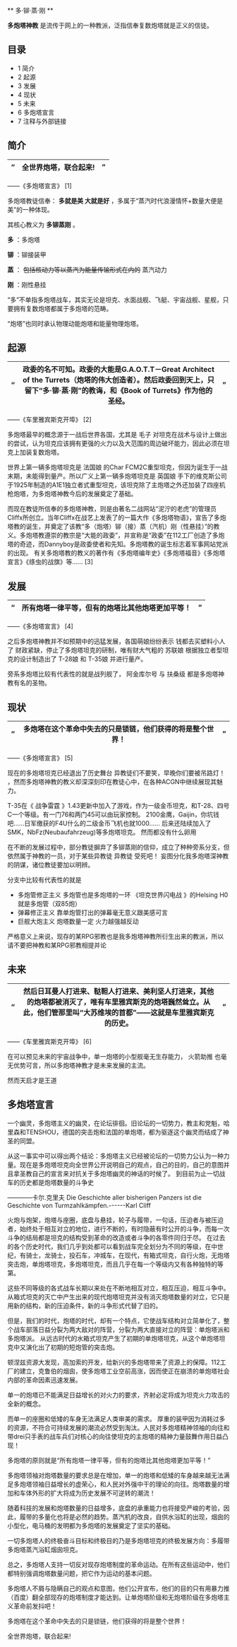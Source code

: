 ** 多·铆·蒸·刚  **

**多炮塔神教** 是流传于网上的一种教派，泛指信奉复数炮塔就是正义的信徒。

##  目录

  * 1  简介 
  * 2  起源 
  * 3  发展 
  * 4  现状 
  * 5  未来 
  * 6  多炮塔宣言 
  * 7  注释与外部链接 

##  简介

“  |  **全世界炮塔，联合起来!** |  ”   
---|---|---  
——《多炮塔宣言》  [1]  
  
多炮塔教徒信奉： **多就是美 大就是好** ，多属于“蒸汽时代浪漫情怀+数量大便是美”的一种体现。

其核心教义为 **多铆蒸刚** 。

**多** ：多炮塔

**铆** ：铆接装甲

**蒸** ： ~~包括核动力等以蒸汽为能量传输形式在内的~~ 蒸汽动力

**刚** ：刚性悬挂

“多”不单指多炮塔战车，其实无论是坦克、水面战舰、飞艇、宇宙战舰、星舰，只要拥有复数炮塔都属于多炮塔的范畴。

“炮塔”也同时承认物理动能炮塔和能量物理炮塔。

##  起源

“  |  **政委的名不可知。政委的大能是G.A.O.T.T－Great Architect of the Turrets（炮塔的伟大创造者）。然后政委回到天上，只留下“多·铆·蒸·刚”的教诲，和《Book of Turrets》作为他的圣经。** |  ”   
---|---|---  
——《车里雅宾斯克开埠》  [2]  
  
多炮塔最早的概念源于一战后世界各国，尤其是  毛子
对坦克在战术与设计上做出的尝试，认为坦克应该拥有更强的火力以及大范围的周边破坏能力，因此必须在坦克上加装复数炮塔。

世界上第一辆多炮塔坦克是  法国娘  的Char FCM2C重型坦克，但因为诞生于一战末期，未能得到量产。所以广义上第一辆多炮塔坦克是  英国娘
手下的维克斯公司于1925年制造的A1E1独立者式重型坦克，该坦克除了主炮塔之外还加装了四座机枪炮塔，为多炮塔神教今后的发展奠定了基础。

而现在教徒所信奉的多炮塔神教，则是由著名二战网站“泥泞的老虎”的管理员Cliffx所创立。当年Cliffx在战艺上发表了的一篇大作《多炮塔物语》，宣告了多炮塔教的诞生，并奠定了该教“多（炮塔）铆（接）蒸（汽机）刚（性悬挂）”的教义。多炮塔教遵崇的教宗是“大能的政委”，并宣称是“政委”在112工厂创造了多炮塔的奇迹，而Dannyboy是政委使者和先知。多炮塔教的诞生标志着军事网站党派的出现。
有关多炮塔教的教义的著作有《多炮塔编年史》《多炮塔福音》《多炮塔宣言》《绦虫的战旗》等……  [3]

##  发展

“  |  **所有炮塔一律平等，但有的炮塔比其他炮塔更加平等！** |  ”   
---|---|---  
——《多炮塔宣言》  [4]  
  
之后多炮塔神教并不如预期中的迅猛发展，各国萌娘纷纷表示  钱都去买塑料小人了  财政紧缺，停止了多炮塔坦克的研制，唯有财大气粗的  苏联娘
根据独立者型坦克的设计制造出了  T-28娘  和  T-35娘  并进行量产。

旁系多炮塔比较有代表性的就是战列舰了，  阿金库尔号  与  扶桑级  都是多炮塔神教有名的圣物。

##  现状

“  |  **多炮塔在这个革命中失去的只是锁链，他们获得的将是整个世界！** |  ”   
---|---|---  
——《多炮塔宣言》  [5]  
  
现在的多炮塔坦克已经退出了历史舞台  异教徒们不要笑，早晚你们要被吊路灯！  ，然而多炮塔神教的教义却深深刻印在教徒心中，在各种ACGN中继续展现其魅力。

T-35在《  战争雷霆  》1.43更新中加入了游戏，作为一级金币坦克，和T-28、四号C一个等级。有一门76和两门45可以由玩家控制。
2100金鹰，Gaijin，你坑钱吧……日军缴获的F4U什么的二级金币飞机也就1000……
后来还陆续加入了SMK，NbFz(Neubaufahrzeug)等多炮塔坦克。  然而都没有什么卵用

在不断的发展过程中，部分教徒摒弃了多铆蒸刚的信仰，成立了种种旁系分支，但依然属于神教的一员，对于某些异教徒  异教徒 受死吧！
妄图分化我多炮塔深神教的阴谋，诸位教徒要加以明辨。

分支中比较有代表性的就是

  * 多炮管修正主义  多炮管也是多炮塔的一环  《坦克世界闪电战  》的Helsing H0就是多炮管（双85炮） 
  * 弹幕修正主义  靠单炮管打出的弹幕毫无意义跟美感可言 
  * 巨舰大炮主义  炮塔数量一定 火力越强越反动 

严格意义上来说，现存的某RPG邪教也是我多炮塔神教所衍生出来的教派，所以请不要把神教和某RPG邪教相提并论

##  未来

“  |  **然后日耳曼人打进来、鞑靼人打进来、美利坚人打进来，其他的炮塔都被消灭了，唯有车里雅宾斯克的炮塔巍然耸立。从此，他们管那里叫“大苏维埃的首都”——这就是车里雅宾斯克的历史。** |  ”   
---|---|---  
——《车里雅宾斯克开埠》  [6]  
  
在可以预见未来的宇宙战争中，单一炮塔的小型舰毫无生存能力，  火箭助推  也毫无优势可言，所以多炮塔神教才是未来发展的主流。

然而天启才是王道

##  多炮塔宣言

一个幽灵，多炮塔主义的幽灵，在论坛徘徊。旧论坛的一切势力，教主和党魁，哈里森和TENSHOU，德国的突击炮和法国的单炮塔，都为驱逐这个幽灵而结成了神圣的同盟。

从这一事实中可以得出两个结论：多炮塔主义已经被论坛的一切势力公认为一种力量。现在是多炮塔坦克向全世界公开说明自己的观点，自己的目的，自己的意图并且拿圣教自己的宣言来对抗关于多炮塔幽灵的神话的时候了。
到目前为止一切战车的历史都是炮塔数量的斗争史

————卡尔.克里夫 Die Geschichte aller bisherigen Panzers ist die Geschichte von
Turmzahlkämpfen.------Karl Cliff

火炮与炮架，炮塔与座圈，底盘与悬挂，轮子与履带，一句话，压迫者与被压迫者，始终处于相互对立的地位，进行不断的，有时隐蔽有时公开的斗争，而每一次斗争的结局都是坦克的结构受到革命的改造或者斗争的各零件同归于尽。
在过去的各个历史时代，我们几乎到处都可以看到战车完全划分为不同的等级，在中世纪，有骑士，龙骑士，投石车，冲城车，在现代，有箱式坦克，自行火炮，无炮塔突击炮，单炮塔坦克，多炮塔坦克，而且几乎在每一个等级内又有各种独特的等第。

这些不同等级的各式战车长期以来处在不断地相互对立，相互压迫，相互斗争中。从箱式坦克的灭亡中产生出来的现代炮塔坦克并没有消灭炮塔数量的对立，它只是用新的结构，新的压迫条件，新的斗争形式代替了旧的。

但是，我们的时代，炮塔的时代，却有一个特点，它使战车结构对立简单化了，整个战车部落日益分裂为两大敌对的阵营，分裂为两大直接对立的阵营：单炮塔派和多炮塔派。
从远古时代的水箱式坦克产生了初期的单炮塔坦克，从这个单炮塔坦克中又演化出了初期的短炮管的突击炮。

顿涅兹资源大发现，高加索的开发，给新兴的多炮塔带来了资源上的保障。112工厂的建立，克鲁伯的烟囱，使多炮塔工业空前高涨，因而使正在崩溃的单炮塔社会内部的革命因素迅速发展。

单一的炮塔已不能满足日益增长的对火力的要求，齐射必定将成为坦克火力攻击的全新的概念。

而单一的座圈和低矮的车身无法满足人类审美的需求。
厚重的装甲因为消耗过多的资源，不符合可持续发展的潮流必然受到淘汰。人民对多炮塔精神领袖的向往和带drei只手表的战车兵们对核心的向往使坦克的主炮塔的精神力量鼓舞作用日益凸现！

多炮塔的原则就是“所有炮塔一律平等，但有的炮塔比其他炮塔更加平等！”

多炮塔领袖对炮塔数量的要求总是在增加，单一的炮塔和低矮的车身越来越无法满足多炮塔领袖日益增长的虚荣心，和人民对外强中干的理论的向往。炮塔数量的增加和车体外形的扩大将成为历史发展不可逆转的潮流！

随着科技的发展和炮塔数量的日益增多，底盘的承重能力也将接受严峻的考验，因此，履带的多量化也将是必然的趋势。蒸汽机的改良，自供水浴缸的出现，烟囱的小型化，电马桶的发明都为多炮塔的发展奠定了坚实的基础。

一切多炮塔人的终极奋斗目标和终极目的乃是多炮塔坦克的终极发展方向：多履带多炮塔蒸汽浴缸烟囱坦克。

总之，多炮塔人支持一切反对现存炮塔制度的革命运动。在所有这些运动中，他们都特别强调炮塔数量问题，把它作为运动的基本问题。

多炮塔人不屑与隐瞒自己的观点和意图，他们公开宣布，他们的目的只有用暴力推（百度）翻全部现存的炮塔制度才能达到。让单炮塔阶级和无炮塔阶级在多炮塔主义革命前发抖吧！

多炮塔在这个革命中失去的只是锁链，他们获得的将是整个世界！

全世界炮塔，联合起来!